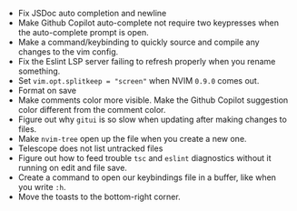 - Fix JSDoc auto completion and newline
- Make Github Copilot auto-complete not require two keypresses when the auto-complete prompt is open.
- Make a command/keybinding to quickly source and compile any changes to the vim config.
- Fix the Eslint LSP server failing to refresh properly when you rename something.
- Set `vim.opt.splitkeep = "screen"` when NVIM `0.9.0` comes out.
- Format on save
- Make comments color more visible. Make the Github Copilot suggestion color different from the comment color.
- Figure out why `gitui` is so slow when updating after making changes to files.
- Make `nvim-tree` open up the file when you create a new one.
- Telescope does not list untracked files
- Figure out how to feed trouble `tsc` and `eslint` diagnostics without it running on edit and file save.
- Create a command to open our keybindings file in a buffer, like when you write `:h`.
- Move the toasts to the bottom-right corner.
